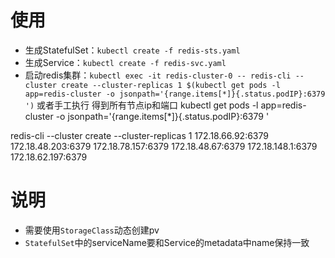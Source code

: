 # 使用
* 生成StatefulSet：`kubectl create -f redis-sts.yaml`
* 生成Service：`kubectl create -f redis-svc.yaml`
* 启动redis集群：`kubectl exec -it redis-cluster-0 -- redis-cli --cluster create --cluster-replicas 1 $(kubectl get pods -l app=redis-cluster -o jsonpath='{range.items[*]}{.status.podIP}:6379 ')`
或者手工执行
得到所有节点ip和端口
kubectl get pods -l app=redis-cluster -o jsonpath='{range.items[*]}{.status.podIP}:6379 '


redis-cli --cluster create --cluster-replicas 1 172.18.66.92:6379 172.18.48.203:6379 172.18.78.157:6379 172.18.48.67:6379 172.18.148.1:6379 172.18.62.197:6379

# 说明
* 需要使用`StorageClass`动态创建pv
* `StatefulSet`中的serviceName要和Service的metadata中name保持一致


